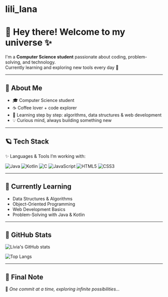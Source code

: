 # lili_lana
# 🌌 Hey there! Welcome to my universe ✨

I'm a **Computer Science student** passionate about coding, problem-solving, and technology.  
Currently learning and exploring new tools every day 🚀

---

## 🌠 About Me
- 🎓 Computer Science student
- ☕ Coffee lover + code explorer
- 🌱 Learning step by step: algorithms, data structures & web development
- 💡 Curious mind, always building something new

---

## 🪐 Tech Stack

✨ Languages & Tools I’m working with:  

![Java](https://img.shields.io/badge/Java-ED8B00?style=for-the-badge&logo=openjdk&logoColor=white)
![Kotlin](https://img.shields.io/badge/Kotlin-7F52FF?style=for-the-badge&logo=kotlin&logoColor=white)
![C](https://img.shields.io/badge/C-00599C?style=for-the-badge&logo=c&logoColor=white)
![JavaScript](https://img.shields.io/badge/JavaScript-F7DF1E?style=for-the-badge&logo=javascript&logoColor=black)
![HTML5](https://img.shields.io/badge/HTML5-E34F26?style=for-the-badge&logo=html5&logoColor=white)
![CSS3](https://img.shields.io/badge/CSS3-1572B6?style=for-the-badge&logo=css3&logoColor=white)

---

## 📘 Currently Learning
- Data Structures & Algorithms
- Object-Oriented Programming
- Web Development Basics
- Problem-Solving with Java & Kotlin

---

## 🌟 GitHub Stats

![Lívia's GitHub stats](https://github-readme-stats.vercel.app/api?username=SEU_USUARIO&show_icons=true&theme=tokyonight)  

![Top Langs](https://github-readme-stats.vercel.app/api/top-langs/?username=SEU_USUARIO&layout=compact&theme=tokyonight)

---

## 🌌 Final Note
🌠 *One commit at a time, exploring infinite possibilities...*
